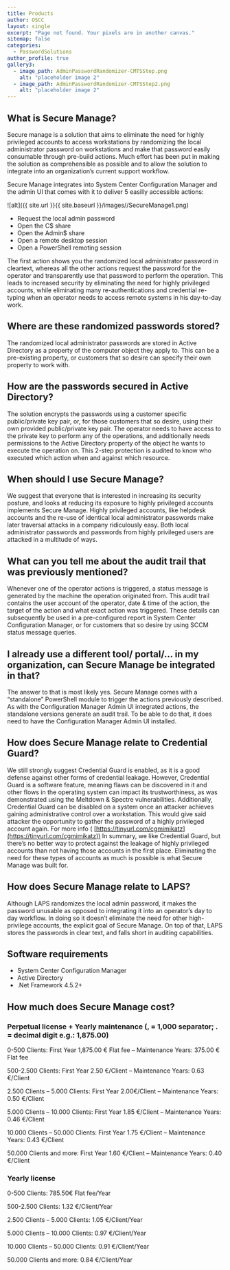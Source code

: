 ```yaml
---
title: Products
author: OSCC
layout: single
excerpt: "Page not found. Your pixels are in another canvas."
sitemap: false
categories:
  - PasswordSolutions
author_profile: true
gallery3:
  - image_path: AdminPasswordRandomizer-CMTSStep.png
    alt: "placeholder image 2"
  - image_path: AdminPasswordRandomizer-CMTSStep2.png
    alt: "placeholder image 2"
---
```



## What is Secure Manage?

Secure manage is a solution that aims to eliminate the need for highly privileged accounts to access workstations by randomizing the local administrator password on workstations and make that password easily consumable through pre-build actions. Much effort has been put in making the solution as comprehensible as possible and to allow the solution to integrate into an organization’s current support workflow. 

Secure Manage integrates into System Center Configuration Manager and the admin UI that comes with it to deliver 5 easilly accessible actions:

![alt]({{ site.url }}{{ site.baseurl }}/images//SecureManage1.png)

- Request the local admin password
- Open the C$ share
- Open the Admin$ share
- Open a remote desktop session
- Open a PowerShell remoting session


The first action shows you the randomized local administrator password in cleartext, whereas all the other actions request the password for the operator and transparently use that password to perform the operation. This leads to increased security by eliminating the need for highly privileged accounts, while eliminating many re-authentications and credential re-typing when an operator needs to access remote systems in his day-to-day work.

## Where are these randomized passwords stored?
The randomized local administrator passwords are stored in Active Directory as a property of the computer object they apply to. This can be a pre-existing property, or customers that so desire can specify their own property to work with.

## How are the passwords secured in Active Directory?

The solution encrypts the passwords using a customer specific public/private key pair, or, for those customers that so desire, using their own provided public/private key pair. The operator needs to have access to the private key to perform any of the operations, and additionally needs permissions to the Active Directory property of the object he wants to execute the operation on. This 2-step protection is audited to know who executed which action when and against which resource.

## When should I use Secure Manage?

We suggest that everyone that is interested in increasing its security posture, and looks at reducing its exposure to highly privileged accounts implements Secure Manage. Highly privileged accounts, like helpdesk accounts and the re-use of identical local administrator passwords make later traversal attacks in a company ridiculously easy. Both local administrator passwords and passwords from highly privileged users are attacked in a multitude of ways. 

## What can you tell me about the audit trail that was previously mentioned?

Whenever one of the operator actions is triggered, a status message is generated by the machine the operation originated from. This audit trail contains the user account of the operator, date & time of the action, the target of the action and what exact action was triggered. These details can subsequently be used in a pre-configured report in System Center Configuration Manager, or for customers that so desire by using SCCM status message queries.

## I already use a different tool/ portal/… in my organization, can Secure Manage be integrated in that?

The answer to that is most likely yes. Secure Manage comes with a “standalone” PowerShell module to trigger the actions previously described. As with the Configuration Manager Admin UI integrated actions, the standalone versions generate an audit trail. To be able to do that, it does need to have the Configuration Manager Admin UI installed.

## How does Secure Manage relate to Credential Guard?

We still strongly suggest Credential Guard is enabled, as it is a good defense against other forms of credential leakage. However, Credential Guard is a software feature, meaning flaws can be discovered in it and other flows in the operating system can impact its trustworthiness, as was demonstrated using the Meltdown & Spectre vulnerabilities. Additionally, Credential Guard can be disabled on a system once an attacker achieves gaining administrative control over a workstation. This would give said attacker the opportunity to gather the password of a highly privileged account again. For more info ( [https://tinyurl.com/cgmimikatz](https://tinyurl.com/cgmimikatz))
In summary, we like Credential Guard, but there’s no better way to protect against the leakage of highly privileged accounts than not having those accounts in the first place. Eliminating the need for these types of accounts as much is possible is what Secure Manage was built for.


## How does Secure Manage relate to LAPS?

Although LAPS randomizes the local admin password, it makes the password unusable as opposed to integrating it into an operator’s day to day workflow. In doing so it doesn’t eliminate the need for other high-privilege accounts, the explicit goal of Secure Manage. On top of that, LAPS stores the passwords in clear text, and falls short in auditing capabilities.

## Software requirements

- System Center Configuration Manager
- Active Directory
- .Net Framework 4.5.2+

## How much does Secure Manage cost?

### Perpetual license + Yearly maintenance (, = 1,000 separator; . = decimal digit e.g.: 1,875.00)

0-500 Clients: First Year 1,875.00 € Flat fee – Maintenance Years: 375.00 € Flat fee

500-2.500 Clients: First Year 2.50 €/Client – Maintenance Years: 0.63 €/Client

2.500 Clients – 5.000 Clients: First Year 2.00€/Client – Maintenance Years: 0.50 €/Client

5.000 Clients – 10.000 Clients: First Year 1.85 €/Client – Maintenance Years: 0.46 €/Client

10.000 Clients – 50.000 Clients: First Year 1.75 €/Client – Maintenance Years: 0.43 €/Client

50.000 Clients and more: First Year 1.60 €/Client – Maintenance Years: 0.40 €/Client

### Yearly license

0-500 Clients: 785.50€ Flat fee/Year

500-2.500 Clients: 1.32 €/Client/Year

2.500 Clients – 5.000 Clients: 1.05 €/Client/Year

5.000 Clients – 10.000 Clients: 0.97 €/Client/Year

10.000 Clients – 50.000 Clients: 0.91 €/Client/Year

50.000 Clients and more: 0.84 €/Client/Year